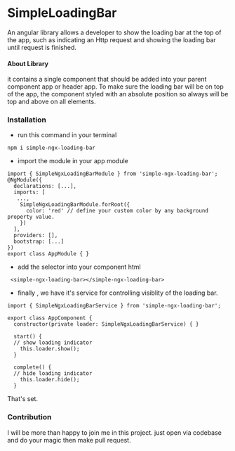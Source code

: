 # SimpleLoadingBar

An angular library allows a developer to show the loading bar at the top of the app, such as indicating an Http request and showing the loading bar until request is finished.

#### About Library

it contains a single component that should be added into your parent component app or header app.
To make sure the loading bar will be on top of the app,
the component styled with an absolute position so always will be top and above on all elements.

### Installation

- run this command in your terminal

```
npm i simple-ngx-loading-bar
```

- import the module in your app module

```
import { SimpleNgxLoadingBarModule } from 'simple-ngx-loading-bar';
@NgModule({
  declarations: [...],
  imports: [
   ...,
    SimpleNgxLoadingBarModule.forRoot({
      color: 'red' // define your custom color by any background property value.
    })
  ],
  providers: [],
  bootstrap: [...]
})
export class AppModule { }

```

- add the selector into your component html

```
 <simple-ngx-loading-bar></simple-ngx-loading-bar>
```

- finally , we have it's service for controlling visiblity of the loading bar.

```
import { SimpleNgxLoadingBarService } from 'simple-ngx-loading-bar';

export class AppComponent {
  constructor(private loader: SimpleNgxLoadingBarService) { }

  start() {
  // show loading indicator
    this.loader.show();
  }

  complete() {
  // hide loading indicator
    this.loader.hide();
  }

```

That's set.

### Contribution

I will be more than happy to join me in this project.
just open via codebase and do your magic then make pull request.
